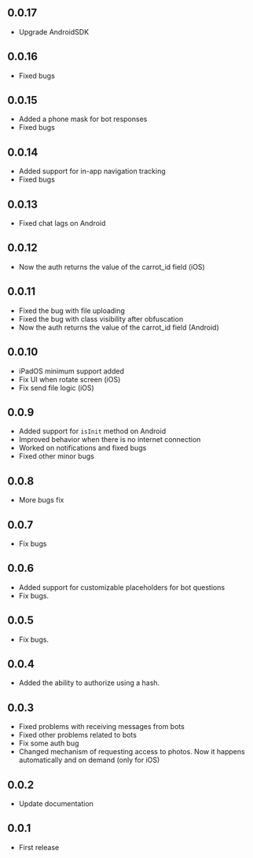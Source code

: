 ## 0.0.17
- Upgrade AndroidSDK

## 0.0.16
- Fixed bugs

## 0.0.15
- Added a phone mask for bot responses
- Fixed bugs

## 0.0.14
- Added support for in-app navigation tracking
- Fixed bugs

## 0.0.13
- Fixed chat lags on Android

## 0.0.12
- Now the auth returns the value of the carrot_id field (iOS)

## 0.0.11
- Fixed the bug with file uploading
- Fixed the bug with class visibility after obfuscation
- Now the auth returns the value of the carrot_id field (Android)

## 0.0.10
- iPadOS minimum support added
- Fix UI when rotate screen (iOS)
- Fix send file logic (iOS)

## 0.0.9
- Added support for `isInit` method on Android
- Improved behavior when there is no internet connection
- Worked on notifications and fixed bugs
- Fixed other minor bugs

## 0.0.8
- More bugs fix

## 0.0.7 
- Fix bugs

## 0.0.6 
- Added support for customizable placeholders for bot questions
- Fix bugs.

## 0.0.5 
- Fix bugs.

## 0.0.4 
- Added the ability to authorize using a hash.

## 0.0.3 
- Fixed problems with receiving messages from bots
- Fixed other problems related to bots
- Fix some auth bug
- Changed mechanism of requesting access to photos. Now it happens automatically and on demand (only for iOS)

## 0.0.2 
- Update documentation

## 0.0.1 
- First release

